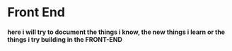 # Front End

**here i will try to document the things i know, the new things i learn or the things i try building in the FRONT-END**
